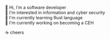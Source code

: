 👋 Hi, I'm a software developer  
👀 I'm interested in information and cyber security  
🌱 I'm currently learning Rust language  
🔭 I'm currently working on becoming a CEH  

☕ cheers
<!---
mpoerwito/mpoerwito is a ✨ special ✨ repository because its `README.md` (this file) appears on your GitHub profile.
You can click the Preview link to take a look at your changes.
--->
